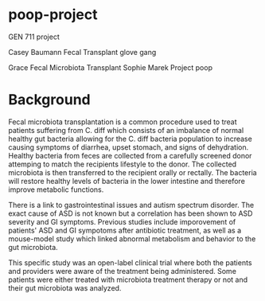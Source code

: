 # poop-project
GEN 711 project 

Casey Baumann
Fecal Transplant
glove gang


Grace
Fecal Microbiota Transplant
Sophie Marek
Project poop

# Background
Fecal microbiota transplantation is a common procedure used to treat patients suffering from C. diff which consists of an imbalance of normal healthy gut bacteria allowing for the C. diff bacteria population to increase causing symptoms of diarrhea, upset stomach, and signs of dehydration. Healthy bacteria from feces are collected from a carefully screened donor attemping to match the recipients lifestyle to the donor. The collected microbiota is then transferred to the recipient orally or rectally. The bacteria will restore healthy levels of bacteria in the lower intestine and therefore improve metabolic functions.

There is a link to gastrointestinal issues and autism spectrum disorder. The exact cause of ASD is not known but a correlation has been shown to ASD severity and GI symptoms. Previous studies include imporovement of patients' ASD and GI sympotoms after antibiotic treatment, as well as a mouse-model study which linked abnormal metabolism and behavior to the gut microbiota.

This specific study was an open-label clinical trial where both the patients and providers were aware of the treatment being administered. Some patients were either treated with microbiota treatment therapy or not and their gut microbiota was analyzed.
